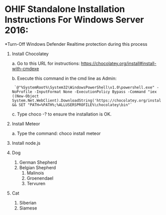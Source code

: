 # OHIF Standalone Installation Instructions For Windows Server 2016:

*Turn-Off Windows Defender Realtime protection during this process

1. Install Chocolatey
    
    a. Go to this URL for instructions: 
        https://chocolatey.org/install#install-with-cmdexe
    
    b. Execute this command in the cmd line as Admin:
    
        `@"%SystemRoot%\System32\WindowsPowerShell\v1.0\powershell.exe" -NoProfile -InputFormat None -ExecutionPolicy Bypass -Command "iex ((New-Object System.Net.WebClient).DownloadString('https://chocolatey.org/install.ps1'))" && SET "PATH=%PATH%;%ALLUSERSPROFILE%\chocolatey\bin"`
    
    c. Type choco -? to ensure the installation is OK.

2. Install Meteor
    
    a. Type the command: choco install meteor

3. Install node.js


1. Dog
    1. German Shepherd
    2. Belgian Shepherd
        1. Malinois
        2. Groenendael
        3. Tervuren
2. Cat
    1. Siberian
    2. Siamese
